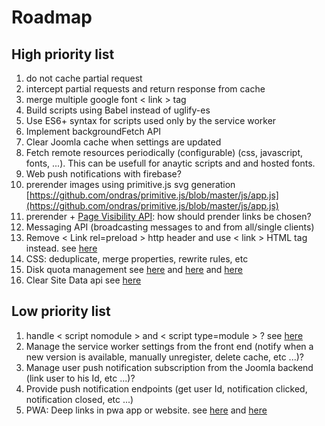# Roadmap

## High priority list

1. do not cache partial request
1. intercept partial requests and return response from cache
1. merge multiple google font < link > tag
1. Build scripts using Babel instead of uglify-es
1. Use ES6+ syntax for scripts used only by the service worker
1. Implement backgroundFetch API
1. Clear Joomla cache when settings are updated
1. Fetch remote resources periodically (configurable) (css, javascript, fonts, ...). This can be usefull for anaytic scripts and and hosted fonts.
1. Web push notifications with firebase?
1. prerender images using primitive.js svg generation [https://github.com/ondras/primitive.js/blob/master/js/app.js](https://github.com/ondras/primitive.js/blob/master/js/app.js)
1. prerender + [Page Visibility API](http://www.w3.org/TR/page-visibility/): how should prender links be chosen?
1. Messaging API (broadcasting messages to and from all/single clients)
1. Remove < Link rel=preload > http header and use < link > HTML tag instead. see [here](https://jakearchibald.com/2017/h2-push-tougher-than-i-thought/)
1. CSS: deduplicate, merge properties, rewrite rules, etc
1. Disk quota management see [here](https://developer.chrome.com/apps/offline_storage) and [here](https://developer.mozilla.org/fr/docs/Web/API/API_IndexedDB/Browser_storage_limits_and_eviction_criteria) and [here](https://gist.github.com/ebidel/188a513b1cd5e77d4d1453a4b6d060b0)
1. Clear Site Data api see [here](https://www.w3.org/TR/clear-site-data/)

## Low priority list

1. handle < script nomodule > and < script type=module > ? see [here](https://developers.google.com/web/fundamentals/primers/modules)
1. Manage the service worker settings from the front end (notify when a new version is available, manually unregister, delete cache, etc ...)?
1. Manage user push notification subscription from the Joomla backend (link user to his Id, etc ...)?
1. Provide push notification endpoints (get user Id, notification clicked, notification closed, etc ...)
1. PWA: Deep links in pwa app or website. see [here](http://blog.teamtreehouse.com/registering-protocol-handlers-web-applications) and [here](https://developer.mozilla.org/en-US/docs/Web-based_protocol_handlers)
